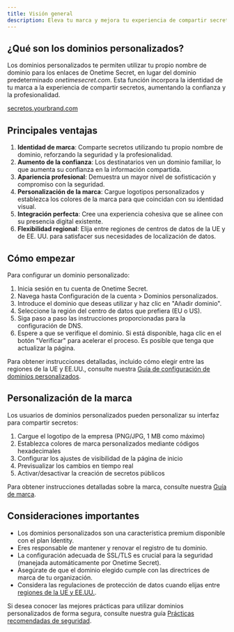 ```yaml
---
title: Visión general
description: Eleva tu marca y mejora tu experiencia de compartir secretos profesionales con los dominios personalizados, una función avanzada para agencias, empresas y usuarios avanzados.
---
```


## ¿Qué son los dominios personalizados?

Los dominios personalizados te permiten utilizar tu propio nombre de dominio para los enlaces de Onetime Secret, en lugar del dominio predeterminado _onetimesecret.com_. Esta función incorpora la identidad de tu marca a la experiencia de compartir secretos, aumentando la confianza y la profesionalidad.

<div class="flex justify-center items-center my-10">
  <a href="https://onetimesecret.com/pricing" class="text-center inline-block">
    <span class="font-brand text-3xl sm:text-4xl md:text-5xl
                 bg-clip-text text-transparent
                 bg-gradient-to-r from-purple-400 via-pink-500 to-red-500
                 animate-flowing-colors
                 hover:animar-rebote
                 transition-all duration-300 ease-in-out
                 transformar hover:escala-105
                 rounded-xl
                 dark:borde-marca-600">
      secretos.yourbrand.com
    </span>
  </a>
</div>


## Principales ventajas

1. **Identidad de marca**: Comparte secretos utilizando tu propio nombre de dominio, reforzando la seguridad y la profesionalidad.
2. **Aumento de la confianza**: Los destinatarios ven un dominio familiar, lo que aumenta su confianza en la información compartida.
3. **Apariencia profesional**: Demuestra un mayor nivel de sofisticación y compromiso con la seguridad.
4. **Personalización de la marca**: Cargue logotipos personalizados y establezca los colores de la marca para que coincidan con su identidad visual.
5. **Integración perfecta**: Cree una experiencia cohesiva que se alinee con su presencia digital existente.
6. **Flexibilidad regional**: Elija entre regiones de centros de datos de la UE y de EE. UU. para satisfacer sus necesidades de localización de datos.

## Cómo empezar

Para configurar un dominio personalizado:

1. Inicia sesión en tu cuenta de Onetime Secret.
2. Navega hasta Configuración de la cuenta > Dominios personalizados.
3. Introduce el dominio que deseas utilizar y haz clic en "Añadir dominio".
4. Seleccione la región del centro de datos que prefiera (EU o US).
5. Siga paso a paso las instrucciones proporcionadas para la configuración de DNS.
6. Espere a que se verifique el dominio. Si está disponible, haga clic en el botón "Verificar" para acelerar el proceso. Es posible que tenga que actualizar la página.

Para obtener instrucciones detalladas, incluido cómo elegir entre las regiones de la UE y EE.UU., consulte nuestra [Guía de configuración de dominios personalizados](/docs/custom-domains/setup-guide).

## Personalización de la marca

Los usuarios de dominios personalizados pueden personalizar su interfaz para compartir secretos:

1. Cargue el logotipo de la empresa (PNG/JPG, 1 MB como máximo)
2. Establezca colores de marca personalizados mediante códigos hexadecimales
3. Configurar los ajustes de visibilidad de la página de inicio
4. Previsualizar los cambios en tiempo real
5. Activar/desactivar la creación de secretos públicos

Para obtener instrucciones detalladas sobre la marca, consulte nuestra [Guía de marca](/docs/custom-domains/brand-guide).


## Consideraciones importantes

- Los dominios personalizados son una característica premium disponible con el plan Identity.
- Eres responsable de mantener y renovar el registro de tu dominio.
- La configuración adecuada de SSL/TLS es crucial para la seguridad (manejada automáticamente por Onetime Secret).
- Asegúrate de que el dominio elegido cumple con las directrices de marca de tu organización.
- Considera las regulaciones de protección de datos cuando elijas entre [regiones de la UE y EE.UU.](/docs/regions).

Si desea conocer las mejores prácticas para utilizar dominios personalizados de forma segura, consulte nuestra guía [Prácticas recomendadas de seguridad](/docs/security-best-practices).
